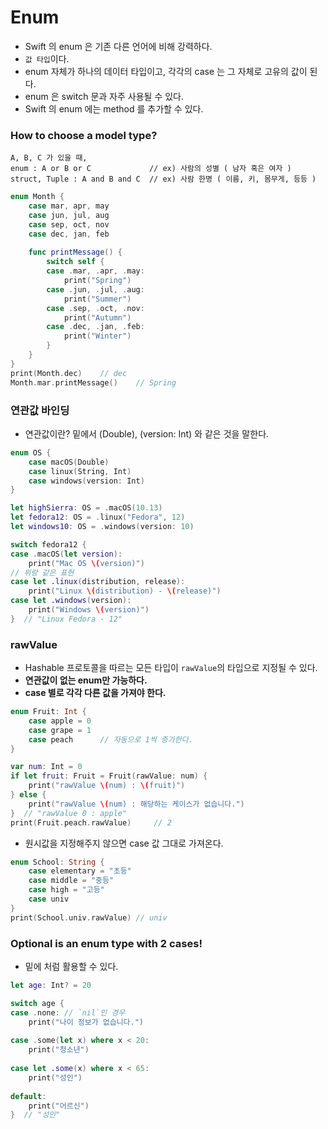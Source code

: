 # Enum

- Swift 의 enum 은 기존 다른 언어에 비해 강력하다.
- `값 타입`이다.
- enum 자체가 하나의 데이터 타입이고, 각각의 case 는 그 자체로 고유의 값이 된다.
- enum 은 switch 문과 자주 사용될 수 있다.
- Swift 의 enum 에는 method 를 추가할 수 있다.

### How to choose a model type?
```
A, B, C 가 있을 때, 
enum : A or B or C             // ex) 사람의 성별 ( 남자 혹은 여자 )
struct, Tuple : A and B and C  // ex) 사람 한명 ( 이름, 키, 몸무게, 등등 )
```

```Swift
enum Month {
    case mar, apr, may
    case jun, jul, aug
    case sep, oct, nov
    case dec, jan, feb
    
    func printMessage() {
        switch self {
        case .mar, .apr, .may:
            print("Spring")
        case .jun, .jul, .aug:
            print("Summer")
        case .sep, .oct, .nov:
            print("Autumn")
        case .dec, .jan, .feb:
            print("Winter")
        }
    }
}
print(Month.dec)    // dec
Month.mar.printMessage()    // Spring
```

### 연관값 바인딩

- 연관값이란? 밑에서 (Double), (version: Int) 와 같은 것을 말한다. 

```Swift
enum OS {
    case macOS(Double)
    case linux(String, Int)
    case windows(version: Int)
}

let highSierra: OS = .macOS(10.13)
let fedora12: OS = .linux("Fedora", 12)
let windows10: OS = .windows(version: 10)

switch fedora12 {
case .macOS(let version):
    print("Mac OS \(version)")
// 위랑 같은 표현
case let .linux(distribution, release):
    print("Linux \(distribution) - \(release)")
case let .windows(version):
    print("Windows \(version)")
}  // "Linux Fedora - 12"
```

### rawValue

- Hashable 프로토콜을 따르는 모든 타입이 `rawValue`의 타입으로 지정될 수 있다.
- __연관값이 없는 enum만 가능하다.__
- __case 별로 각각 다른 값을 가져야 한다.__
```Swift
enum Fruit: Int {
    case apple = 0
    case grape = 1
    case peach      // 자동으로 1씩 증가한다.
}

var num: Int = 0
if let fruit: Fruit = Fruit(rawValue: num) {
    print("rawValue \(num) : \(fruit)")
} else {
    print("rawValue \(num) : 해당하는 케이스가 없습니다.")
}  // "rawValue 0 : apple"
print(Fruit.peach.rawValue)     // 2
```

- 원시값을 지정해주지 않으면 case 값 그대로 가져온다.

```Swift
enum School: String {
    case elementary = "초등"
    case middle = "중등"
    case high = "고등"
    case univ
}
print(School.univ.rawValue) // univ
```

### Optional is an enum type with 2 cases!

- 밑에 처럼 활용할 수 있다.

```Swift
let age: Int? = 20

switch age {
case .none: // `nil`인 경우
    print("나이 정보가 없습니다.")
    
case .some(let x) where x < 20:
    print("청소년")
    
case let .some(x) where x < 65:
    print("성인")
    
default:
    print("어르신")
}  // "성인"
```
